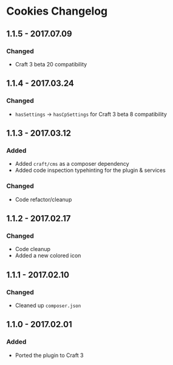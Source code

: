 # Cookies Changelog

## 1.1.5 - 2017.07.09
### Changed
* Craft 3 beta 20 compatibility

## 1.1.4 - 2017.03.24
### Changed
* `hasSettings` -> `hasCpSettings` for Craft 3 beta 8 compatibility

## 1.1.3 - 2017.03.12
### Added
* Added `craft/cms` as a composer dependency
* Added code inspection typehinting for the plugin & services

### Changed
* Code refactor/cleanup

## 1.1.2 - 2017.02.17
### Changed
* Code cleanup
* Added a new colored icon

## 1.1.1 - 2017.02.10
### Changed
* Cleaned up `composer.json`

## 1.1.0 - 2017.02.01
### Added
- Ported the plugin to Craft 3

